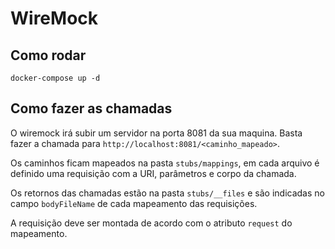 # WireMock

## Como rodar
`docker-compose up -d`

## Como fazer as chamadas
O wiremock irá subir um servidor na porta 8081 da sua maquina.
Basta fazer a chamada para `http://localhost:8081/<caminho_mapeado>`.

Os caminhos ficam mapeados na pasta `stubs/mappings`, em cada arquivo é definido uma requisição com a URI, parâmetros e corpo da chamada.

Os retornos das chamadas estão na pasta `stubs/__files` e são indicadas no campo `bodyFileName` de cada mapeamento das requisições.

A requisição deve ser montada de acordo com o atributo `request` do mapeamento.
